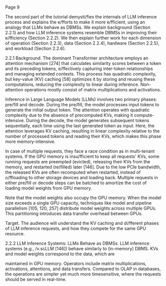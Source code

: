 Page 9

The second part of the tutorial demysti/fies the internals of LLM inference process and explains the e/fforts to make it more e/fficient, using an analogy that LLMs behave as DBMSs. We explain background (Section 2.2.1) and how LLM inference systems resemble DBMSs in improving their e/fficiency (Section 2.2.2). We then explain further work for each dimension of operation (Section 2.2.3), data (Section 2.2.4), hardware (Section 2.2.5), and workload (Section 2.2.6).

2.2.1 Background. The dominant Transformer architecture employs an attention mechanism [274] that calculates similarity scores between a token and its preceding tokens, e/ffectively capturing inter-token relationships and managing extended contexts. This process has quadratic complexity, but key-value (KV) caching [58] optimizes it by storing and reusing these computations, reducing the complexity to linear during inference. Non-attention operations mostly consist of matrix multiplications and activations.

Inference in Large Language Models (LLMs) involves two primary phases: pre/fill and decode. During the pre/fill, the model processes input tokens to generate the initial output token. The attention operates with quadratic complexity due to the absence of precomputed KVs, making it compute-intensive. During the decode, the model generates subsequent tokens sequentially, each time using the last generated token as input. Here, the attention leverages KV caching, resulting in linear complexity relative to the number of processed tokens and reading their KVs, which makes this phase more memory-intensive.

In case of multiple requests, they face a race condition as in multi-tenant systems. If the GPU memory is insu/fficient to keep all requests' KVs, some running requests are preempted (evicted), releasing their KVs from the memory, and restarted (re/filled) later [146]. Due to the low PCIe bandwidth, the released KVs are often recomputed when restarted, instead of o/ffloading to other storage devices and loading back. Multiple requests in either pre/fill or decode steps can be batched to amortize the cost of loading model weights from GPU memory.

Note that the model weights also occupy the GPU memory. When the model size exceeds a single GPU capacity, techniques like model and pipeline parallelism [105, 120, 257] distribute model weights across multiple GPUs. This partitioning introduces data transfer overhead between GPUs.

Target. The audience will understand the KV caching and di/fferent phases of LLM inference requests, and how they compete for the same GPU resource.

2.2.2 LLM Inference Systems: LLMs Behave as DBMSs. LLM inference systems (e.g., /v.scLLM [146]) behave similarly to (in-memory) DBMS. KVs and model weights correspond to the data, which are

maintained in GPU memory. Operators include matrix multiplications, activations, attentions, and data transfers. Compared to OLAP in databases, the operations are simpler yet much more timesensitive, where the requests should be served in real-time.